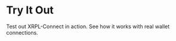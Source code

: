 # Try It Out

Test out XRPL-Connect in action. See how it works with real wallet connections.

<script setup>
import TryItOut from './components/TryItOut.vue'
</script>

<ClientOnly>
  <TryItOut />
</ClientOnly>
